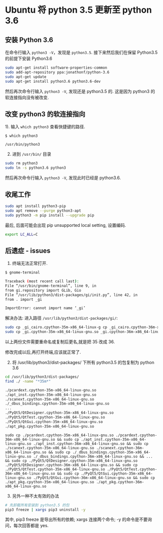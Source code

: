 #  Ubuntu 将 python 3.5 更新至 python 3.6

## 安装 Python 3.6  

在命令行输入 ``python3 -V``，发现是 `python3.5`. 接下来然后我们在保留 Python3.5 的前提下安装 Python3.6

```bash
sudo apt-get install software-properties-common
sudo add-apt-repository ppa:jonathonf/python-3.6
sudo apt-get update
sudo apt-get install python3.6 python3.6-dev
```

然后再次命令行输入 ``python3 -V``, 发现还是 python3.5 的. 这是因为 python3 的软连接指向没有被改变.  

## 改变 python3 的软连接指向   

1). 输入 `which python3` 查看快捷键的路径.  

```
$ which python3

/usr/bin/python3
```

2) 进到 `/usr/bin/` 目录   

```bash
sudo rm python3
sudo ln -s python3.6 python3
```

然后再次命令行输入 ``python3 -V``, 发现此时已经是 python3.6.  

## 收尾工作 

```bash
sudo apt install python3-pip
sudo apt remove --purge python3-apt
sudo python3 -m pip install --upgrade pip
```

最后, 后面可能会出现 pip unsupported local setting, 设置编码.    

```bash
export LC_ALL=C
```

## 后遗症 - issues  

1) 终端无法正常打开.  

```bash
$ gnome-terminal

Traceback (most recent call last):
File “/usr/bin/gnome-terminal”, line 9, in 
from gi.repository import GLib, Gio
File “/usr/lib/python3/dist-packages/gi/init.py”, line 42, in 
from . import _gi

ImportError: cannot import name ‘_gi’
```

解决办法:  进入路径 `/usr/lib/python3/dist-packages/gi/`:  

```bash
sudo cp _gi_cairo.cpython-35m-x86_64-linux-g cp _gi_cairo.cpython-36m-x86_64-linux-g
sudo cp _gi.cpython-35m-x86_64-linux-gnu.so _gi.cpython-36m-x86_64-linux-gnu.so
```

以上两份文件需要重命名或复制后更名,就是把 35 改成 36.  

修改完成以后,再打开终端,应该就正常了.   

2) 将 /usr/lib/python3/dist-packages/ 下所有 python3.5 的包复制为 python 3.6   

```bash
cd /usr/lib/python3/dist-packages/  
find ./ -name "*35m*"

./pcardext.cpython-35m-x86_64-linux-gnu.so
./apt_inst.cpython-35m-x86_64-linux-gnu.so
./scanext.cpython-35m-x86_64-linux-gnu.so
./_dbus_bindings.cpython-35m-x86_64-linux-gnu.so
...
./PyQt5/QtDesigner.cpython-35m-x86_64-linux-gnu.so
./PyQt5/QtTest.cpython-35m-x86_64-linux-gnu.so
./PyQt5/QtGui.cpython-35m-x86_64-linux-gnu.so
./apt_pkg.cpython-35m-x86_64-linux-gnu.so
```

```
sudo cp ./pcardext.cpython-35m-x86_64-linux-gnu.so ./pcardext.cpython-36m-x86_64-linux-gnu.so && sudo cp ./apt_inst.cpython-35m-x86_64-linux-gnu.so ./apt_inst.cpython-36m-x86_64-linux-gnu.so && sudo cp ./scanext.cpython-35m-x86_64-linux-gnu.so ./scanext.cpython-36m-x86_64-linux-gnu.so && sudo cp ./_dbus_bindings.cpython-35m-x86_64-linux-gnu.so ./_dbus_bindings.cpython-36m-x86_64-linux-gnu.so && ... && sudo cp ./PyQt5/QtDesigner.cpython-35m-x86_64-linux-gnu.so ./PyQt5/QtDesigner.cpython-36m-x86_64-linux-gnu.so && sudo cp ./PyQt5/QtTest.cpython-35m-x86_64-linux-gnu.so ./PyQt5/QtTest.cpython-36m-x86_64-linux-gnu.so && sudo cp ./PyQt5/QtGui.cpython-35m-x86_64-linux-gnu.so ./PyQt5/QtGui.cpython-36m-x86_64-linux-gnu.so && sudo cp ./apt_pkg.cpython-35m-x86_64-linux-gnu.so ./apt_pkg.cpython-36m-x86_64-linux-gnu.so
```

3) 另外一种不太有效的办法  

```bash
# 先卸载所有安装到 python3.5 的包
pip3 freeze | xargs pip3 uninstall -y
```

其中, pip3 freeze 是导出所有的依赖; xargs 连接两个命令; -y 的命令是不要询问，每次回答都是 yes.   
